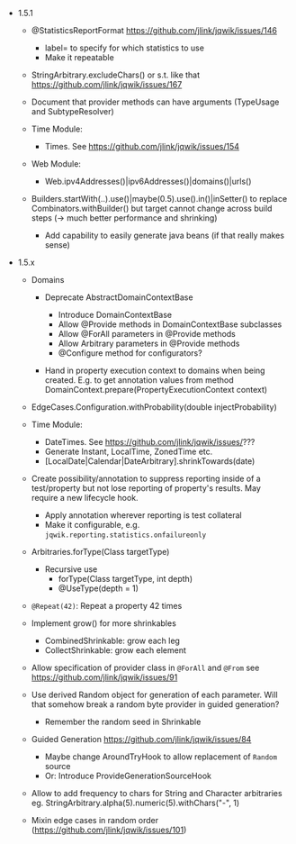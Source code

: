 - 1.5.1

    - @StatisticsReportFormat
      https://github.com/jlink/jqwik/issues/146
        - label=<statistics label> to specify for which statistics to use
        - Make it repeatable
    
    - StringArbitrary.excludeChars() or s.t. like that
      https://github.com/jlink/jqwik/issues/167

    - Document that provider methods can have arguments (TypeUsage and SubtypeResolver)

    - Time Module:
        - Times. See https://github.com/jlink/jqwik/issues/154
    
    - Web Module:
        - Web.ipv4Addresses()|ipv6Addresses()|domains()|urls()

    - Builders.startWith(..).use()|maybe(0.5).use().in()|inSetter()
      to replace Combinators.withBuilder() but target cannot change across
      build steps (-> much better performance and shrinking)
        - Add capability to easily generate java beans (if that really makes sense)


- 1.5.x

    - Domains
        - Deprecate AbstractDomainContextBase
            - Introduce DomainContextBase
            - Allow @Provide methods in DomainContextBase subclasses
            - Allow @ForAll parameters in @Provide methods
            - Allow Arbitrary<T> parameters in @Provide methods
            - @Configure method for configurators?

        - Hand in property execution context to domains when being created.
          E.g. to get annotation values from method
          DomainContext.prepare(PropertyExecutionContext context)

    - EdgeCases.Configuration.withProbability(double injectProbability)

    - Time Module:
      - DateTimes. See https://github.com/jlink/jqwik/issues/???
      - Generate Instant, LocalTime, ZonedTime etc.
      - [LocalDate|Calendar|DateArbitrary].shrinkTowards(date)

    - Create possibility/annotation to suppress reporting inside of a test/property but not lose
      reporting of property's results. May require a new lifecycle hook.
        - Apply annotation wherever reporting is test collateral
        - Make it configurable, e.g. `jqwik.reporting.statistics.onfailureonly`
      
    - Arbitraries.forType(Class<T> targetType)
        - Recursive use
            - forType(Class<T> targetType, int depth)
            - @UseType(depth = 1)

    - `@Repeat(42)`: Repeat a property 42 times

    - Implement grow() for more shrinkables
        - CombinedShrinkable: grow each leg
        - CollectShrinkable: grow each element

    - Allow specification of provider class in `@ForAll` and `@From`
      see https://github.com/jlink/jqwik/issues/91

    - Use derived Random object for generation of each parameter.
      Will that somehow break a random byte provider in guided generation?
      - Remember the random seed in Shrinkable

    - Guided Generation
      https://github.com/jlink/jqwik/issues/84
      - Maybe change AroundTryHook to allow replacement of `Random` source
      - Or: Introduce ProvideGenerationSourceHook
      
    - Allow to add frequency to chars for String and Character arbitraries
      eg. StringArbitrary.alpha(5).numeric(5).withChars("-", 1)

    - Mixin edge cases in random order (https://github.com/jlink/jqwik/issues/101)
    

